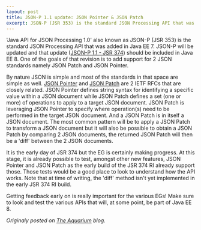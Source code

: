 ```yaml
---
layout: post
title: JSON-P 1.1 update: JSON Pointer & JSON Patch
excerpt: JSON-P (JSR 353) is the standard JSON Processing API that was added in Java EE 7...
---
```

'Java API for JSON Processing 1.0' also known as JSON-P (JSR 353) is the standard JSON Processing API that was added in Java EE 7.  JSON-P will be updated and that update ([JSON-P 1.1 - JSR 374](https://jcp.org/en/jsr/detail?id=374)) should be included in Java EE 8. One of the goals of that revision is to add support for 2 JSON standards namely JSON Patch and JSON Pointer.

By nature JSON is simple and most of the standards in that space are simple as well. [JSON Pointer](http://tools.ietf.org/html/rfc6901) and [JSON Patch](http://tools.ietf.org/html/rfc6902) are 2 IETF RFCs that are closely related. JSON Pointer defines string syntax for identifying a specific value within a JSON document while JSON Patch defines a set (one or more) of operations to apply to a target JSON document. JSON Patch is leveraging JSON Pointer to specify where operation(s) need to be performed in the target JSON document. And a JSON Patch is in itself a JSON document. The most common pattern will be to apply a JSON Patch to transform a JSON document but it will also be possible to obtain a JSON Patch by comparing 2 JSON documents, the returned JSON Patch will then be a 'diff' between the 2 JSON documents.

It is the early day of JSR 374 but the EG is certainly making progress. At this stage, it is already possible to test, amongst other new features, JSON Pointer and JSON Patch as the early build of the JSR 374 RI already support those. Those tests would be a good place to look to understand how the API works. Note that at time of writing, the 'diff' method isn't yet implemented in the early JSR 374 RI build.

Getting feedback early on is really important for the various EGs!  Make sure to look and test the various APIs that will, at some point, be part of Java EE 8.


*Originaly posted on [The Aquarium](https://blogs.oracle.com/theaquarium/json-p-11-jsr-374-update%3A-json-pointer-json-patch) blog.*

